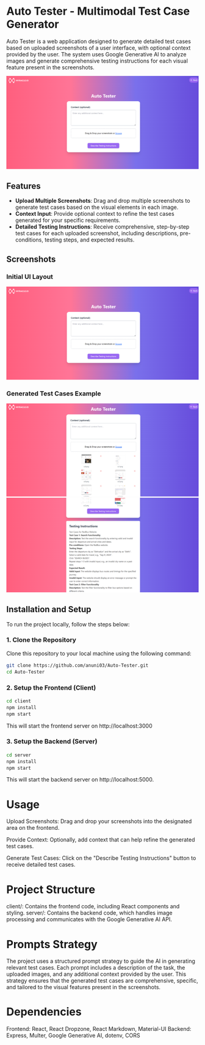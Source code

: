# Auto Tester - Multimodal Test Case Generator

Auto Tester is a web application designed to generate detailed test cases based on uploaded screenshots of a user interface, with optional context provided by the user. The system uses Google Generative AI to analyze images and generate comprehensive testing instructions for each visual feature present in the screenshots.

![Initial Structure](./client/public/initial.png)

## Features

- **Upload Multiple Screenshots**: Drag and drop multiple screenshots to generate test cases based on the visual elements in each image.
- **Context Input**: Provide optional context to refine the test cases generated for your specific requirements.
- **Detailed Testing Instructions**: Receive comprehensive, step-by-step test cases for each uploaded screenshot, including descriptions, pre-conditions, testing steps, and expected results.

## Screenshots

### Initial UI Layout

![Initial Layout](./client/public/initial.png)

### Generated Test Cases Example

![Generated Test Cases](./client/public/git1.png)
![Generated Test Cases](./client/public/git2.png)

## Installation and Setup

To run the project locally, follow the steps below:

### 1. Clone the Repository

Clone this repository to your local machine using the following command:

```bash
git clone https://github.com/anuni03/Auto-Tester.git
cd Auto-Tester
```

### 2. Setup the Frontend (Client)

```bash
cd client
npm install
npm start
```

This will start the frontend server on http://localhost:3000

### 3. Setup the Backend (Server)

```bash
cd server
npm install
npm start
```

This will start the backend server on http://localhost:5000.

# Usage

Upload Screenshots: Drag and drop your screenshots into the designated area on the frontend.

Provide Context: Optionally, add context that can help refine the generated test cases.

Generate Test Cases: Click on the "Describe Testing Instructions" button to receive detailed test cases.

# Project Structure

client/: Contains the frontend code, including React components and styling.
server/: Contains the backend code, which handles image processing and communicates with the Google Generative AI API.

# Prompts Strategy

The project uses a structured prompt strategy to guide the AI in generating relevant test cases. Each prompt includes a description of the task, the uploaded images, and any additional context provided by the user. This strategy ensures that the generated test cases are comprehensive, specific, and tailored to the visual features present in the screenshots.

# Dependencies

Frontend: React, React Dropzone, React Markdown, Material-UI
Backend: Express, Multer, Google Generative AI, dotenv, CORS
